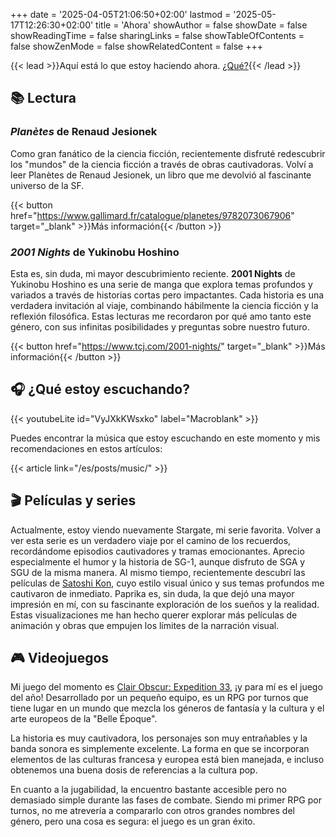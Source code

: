 +++
date = '2025-04-05T21:06:50+02:00'
lastmod = '2025-05-17T12:26:30+02:00'
title = 'Ahora'
showAuthor = false
showDate = false
showReadingTime = false
sharingLinks = false
showTableOfContents = false
showZenMode = false
showRelatedContent = false
+++

{{< lead >}}Aquí está lo que estoy haciendo ahora. [¿Qué?](https://nownownow.com/about){{< /lead >}}

## :books: Lectura

### *Planètes* de Renaud Jesionek

Como gran fanático de la ciencia ficción, recientemente disfruté redescubrir los "mundos" de la ciencia ficción a través de obras cautivadoras. Volví a leer Planètes de Renaud Jesionek, un libro que me devolvió al fascinante universo de la SF.

{{< button href="https://www.gallimard.fr/catalogue/planetes/9782073067906" target="_blank" >}}Más información{{< /button >}}

### *2001 Nights* de Yukinobu Hoshino

Esta es, sin duda, mi mayor descubrimiento reciente. **2001 Nights** de Yukinobu Hoshino es una serie de manga que explora temas profundos y variados a través de historias cortas pero impactantes. Cada historia es una verdadera invitación al viaje, combinando hábilmente la ciencia ficción y la reflexión filosófica. Estas lecturas me recordaron por qué amo tanto este género, con sus infinitas posibilidades y preguntas sobre nuestro futuro.

{{< button href="https://www.tcj.com/2001-nights/" target="_blank" >}}Más información{{< /button >}}<br>

## :headphones: ¿Qué estoy escuchando?

{{< youtubeLite id="VyJXkKWsxko" label="Macroblank" >}}

Puedes encontrar la música que estoy escuchando en este momento y mis recomendaciones en estos artículos:

{{< article link="/es/posts/music/" >}}

## :clapper: Películas y series

Actualmente, estoy viendo nuevamente Stargate, mi serie favorita. Volver a ver esta serie es un verdadero viaje por el camino de los recuerdos, recordándome episodios cautivadores y tramas emocionantes. Aprecio especialmente el humor y la historia de SG-1, aunque disfruto de SGA y SGU de la misma manera. Al mismo tiempo, recientemente descubrí las películas de [Satoshi Kon](https://letterboxd.com/director/satoshi-kon/), cuyo estilo visual único y sus temas profundos me cautivaron de inmediato. Paprika es, sin duda, la que dejó una mayor impresión en mí, con su fascinante exploración de los sueños y la realidad. Estas visualizaciones me han hecho querer explorar más películas de animación y obras que empujen los límites de la narración visual.

## :video_game: Videojuegos

Mi juego del momento es [Clair Obscur: Expedition 33](https://www.sandfall.co/), ¡y para mí es el juego del año! Desarrollado por un pequeño equipo, es un RPG por turnos que tiene lugar en un mundo que mezcla los géneros de fantasía y la cultura y el arte europeos de la "Belle Époque".

La historia es muy cautivadora, los personajes son muy entrañables y la banda sonora es simplemente excelente. La forma en que se incorporan elementos de las culturas francesa y europea está bien manejada, e incluso obtenemos una buena dosis de referencias a la cultura pop.

En cuanto a la jugabilidad, la encuentro bastante accesible pero no demasiado simple durante las fases de combate. Siendo mi primer RPG por turnos, no me atrevería a compararlo con otros grandes nombres del género, pero una cosa es segura: el juego es un gran éxito.
